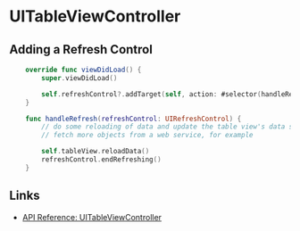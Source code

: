# UITableViewController

## Adding a Refresh Control

```swift
    override func viewDidLoad() {
        super.viewDidLoad()

        self.refreshControl?.addTarget(self, action: #selector(handleRefresh(refreshControl:)), for: UIControlEvents.valueChanged)
    }

    func handleRefresh(refreshControl: UIRefreshControl) {
        // do some reloading of data and update the table view's data source.
        // fetch more objects from a web service, for example

        self.tableView.reloadData()
        refreshControl.endRefreshing()
    }
```

## Links

  *  [API Reference: UITableViewController](https://developer.apple.com/reference/uikit/uitableviewcontroller)
